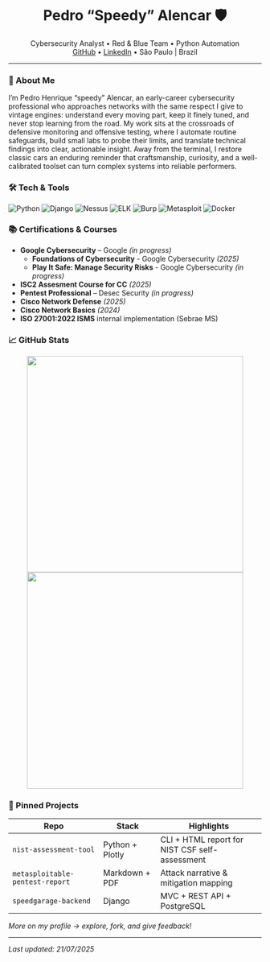 <!-- Banner em ASCII opcional -->

<h1 align="center">Pedro “Speedy” Alencar 🛡️</h1>

<p align="center">
Cybersecurity Analyst • Red & Blue Team • Python Automation
<br>
<a href="https://github.com/pedr0alencar">GitHub</a> •
<a href="https://linkedin.com/in/pedro-alencar-ti">LinkedIn</a> •
São Paulo | Brazil
</p>

---

### 🚀 About Me
I’m Pedro Henrique “speedy” Alencar, an early-career cybersecurity professional who approaches networks with the same respect I give to vintage engines: understand every moving part, keep it finely tuned, and never stop learning from the road. My work sits at the crossroads of defensive monitoring and offensive testing, where I automate routine safeguards, build small labs to probe their limits, and translate technical findings into clear, actionable insight. Away from the terminal, I restore classic cars an enduring reminder that craftsmanship, curiosity, and a well-calibrated toolset can turn complex systems into reliable performers.


### 🛠️ Tech & Tools
![Python](https://img.shields.io/badge/Python-3.11+-blue?logo=python)
![Django](https://img.shields.io/badge/Django-grey?logo=django)
![Nessus](https://img.shields.io/badge/Nessus-orange)
![ELK](https://img.shields.io/badge/ELK-Stack-brightgreen)
![Burp](https://img.shields.io/badge/BurpSuite-red)
![Metasploit](https://img.shields.io/badge/Metasploit-blue)
![Docker](https://img.shields.io/badge/Docker-blue?logo=docker)


### 📚 Certifications & Courses
- **Google Cybersecurity** – Google *(in progress)*
  - **Foundations of Cybersecurity** - Google Cybersecurity *(2025)*
  - **Play It Safe: Manage Security Risks** - Google Cybersecurity *(in progress)*
- **ISC2 Assesment Course for CC** *(2025)*
- **Pentest Professional** – Desec Security *(in progress)*
- **Cisco Network Defense** *(2025)*
- **Cisco Network Basics** *(2024)*
- **ISO 27001:2022 ISMS** internal implementation (Sebrae MS)


### 📈 GitHub Stats
<div align="center">
  <!-- GitHub Stats -->
  <a href="https://github.com/pedr0alencar">
    <img
      src="https://github-readme-stats.vercel.app/api?username=pedr0alencar&show_icons=true&count_private=true&include_all_commits=true&theme=github_dark&hide_border=true&border_radius=10&card_width=430"
      width="430" />
  </a>
  <!-- Most Used Languages (limitado a 6) -->
  <a href="https://github.com/pedr0alencar">
    <img
      src="https://github-readme-stats.vercel.app/api/top-langs/?username=pedr0alencar&layout=compact&langs_count=6&theme=github_dark&hide_border=true&border_radius=10&card_width=430"
      width="430" />
  </a>
</div>


### 📌 Pinned Projects
| Repo | Stack | Highlights |
|------|-------|-----------|
| `nist-assessment-tool` | Python + Plotly | CLI + HTML report for NIST CSF self-assessment |
| `metasploitable-pentest-report` | Markdown + PDF | Attack narrative & mitigation mapping |
| `speedgarage-backend` | Django | MVC + REST API + PostgreSQL |

*More on my profile → explore, fork, and give feedback!*

---

*Last updated: 21/07/2025*

<!--
**pedr0alencar/pedr0alencar** is a ✨ _special_ ✨ repository because its `README.md` (this file) appears on your GitHub profile.

Here are some ideas to get you started:

- 🔭 I’m currently working on ...
- 🌱 I’m currently learning ...
- 👯 I’m looking to collaborate on ...
- 🤔 I’m looking for help with ...
- 💬 Ask me about ...
- 📫 How to reach me: ...
- 😄 Pronouns: ...
- ⚡ Fun fact: ...
-->
